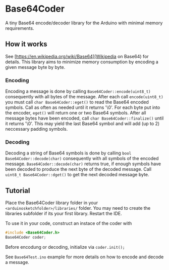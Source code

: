 # Base64Coder
A tiny Base64 encode/decoder library for the Arduino with minimal memory requirements.

## How it works
See [https://en.wikipedia.org/wiki/Base64](Wikipedia on Base64) for details. This library aims to minimize memory consumption by encoding a given message byte by byte.

### Encoding
Encoding a message is done by calling `Base64Coder::encode(uint8_t)` consequently with all bytes of the message. After each call `encode(uint8_t)` you must call `char Base64Coder::eget()` to read the Base64 encoded symbols. Call as often as needed until it returns '\0'. For each byte put into the encoder, `eget()` will return one or two Base64 symbols.
After all message bytes have been encoded, call `char Base64Coder::finalize()` until it returns '\0'. This may yield the last Base64 symbol and will add (up to 2) neccessary padding symbols.

### Decoding
Decoding a string of Base64 symbols is done by calling `bool Base64Coder::decode(char)` consequently with all symbols of the encoded message. `Base64Coder::decode(char)` returns true, if enough symbols have been decoded to produce the next byte of the decoded message.
Call `uint8_t Base64Coder::dget()` to get the next decoded message byte.

## Tutorial
Place the Base64Coder library folder in your `<arduinosketchfolder>/libraries/` folder. You may need to create the libraries subfolder if its your first library. Restart the IDE.

To use it in your code, construct an instace of the coder with
```C++
#include <Base64Coder.h>  
Base64Coder coder;
```

Before encodung or decoding, initialize via `coder.init();`

See `Base64Test.ino` example for more details on how to encode and decode a message. 


